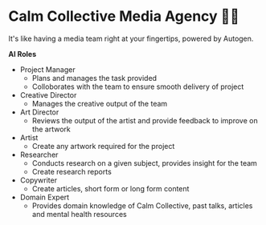 # Calm Collective Media Agency 🚀🤖

It's like having a media team right at your fingertips, powered by Autogen.

**AI Roles**
- Project Manager
    - Plans and manages the task provided
    - Colloborates with the team to ensure smooth delivery of project
- Creative Director
    - Manages the creative output of the team
- Art Director
    - Reviews the output of the artist and provide feedback to improve on the artwork
- Artist
    - Create any artwork required for the project
- Researcher
    - Conducts research on a given subject, provides insight for the team
    - Create research reports
- Copywriter
    - Create articles, short form or long form content
- Domain Expert
    - Provides domain knowledge of Calm Collective, past talks, articles and mental health resources


